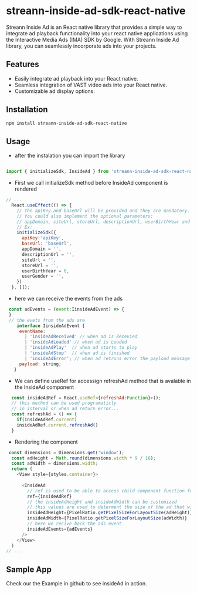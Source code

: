 # streann-inside-ad-sdk-react-native

Streann Inside Ad is an React native library that provides a simple way to integrate ad playback functionality into your react native applications using the Interactive Media Ads (IMA) SDK by Google. With Streann Inside Ad library, you can seamlessly incorporate ads into your projects.

## Features
  - Easily integrate ad playback into your React native.
  - Seamless integration of VAST video ads into your React native.
  - Customizable ad display options.

## Installation

```sh
npm install streann-inside-ad-sdk-react-native
```

## Usage

- after the instalation you can import the library
```js

import { initializeSdk, InsideAd } from 'streann-inside-ad-sdk-react-native';
```

- First we call initializeSdk method before InsideAd component is rendered
```js
// ...
  React.useEffect(() => {
    // The apiKey and baseUrl will be provided and they are mandatory.
    // You could also implement the optional parameters: 
    // appDomain, siteUrl, storeUrl, descriptionUrl, userBirthYear and userGender. 
    // Ex:
    initializeSdk({
      apiKey:'apiKey', 
      baseUrl: 'baseUrl',
      appDomain = '',
      descriptionUrl = '',
      siteUrl = '',
      storeUrl = '',
      userBirthYear = 0,
      userGender = '',
    })
  }, []);
 ```
  - here we can receive the events from the ads
 ```js 
  const adEvents = (event:IinsideAdEvent) => {
  }
  // the evets from the ads are 
     interface IinsideAdEvent {
      eventName:
        | 'insideAdReceived' // when ad is Recevied
        | 'insideAdLoaded' // when ad is Loaded
        | 'insideAdPlay'  // when ad starts to play
        | 'insideAdStop'  // when ad is finished
        | 'insideAdError'; // when ad retruns error the payload message will be provided with details of the error
      payload: string;
    }
```
  - We can define useRef for accessign refreshAd method that is avalable in the InsideAd component
```js
  const insideAdRef = React.useRef<{refreshAd:Function}>();
  // this method can be used programaticly
  // in interval or when ad return error...
  const refreshAd = () => {
    if(insideAdRef.current)
    insideAdRef.current.refreshAd()
  }
```
- Rendering the component
```js
 const dimensions = Dimensions.get('window');
  const adHeight = Math.round(dimensions.width * 9 / 16);
  const adWidth = dimensions.width;
  return (
    <View style={styles.container}>
    
      <InsideAd 
        // ref is used to be able to access child component function for refreshing the ad
        ref={insideAdRef} 
        // the insideAdHeight and insideAdWidth can be customized
        // this values are used to determent the size of the ad that will be displayed
        insideAdHeight={PixelRatio.getPixelSizeForLayoutSize(adHeight)}
        insideAdWidth={PixelRatio.getPixelSizeForLayoutSize(adWidth)} 
        // here we recive back the ads event
        insideAdEvents={adEvents}
      />
    </View>
  )
// ...
```
## Sample App
  Check our the Example in github to see insideAd in action.